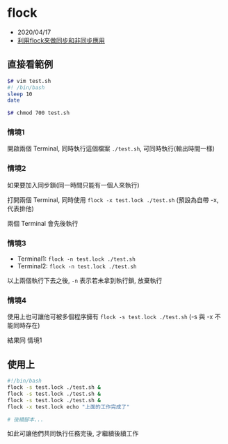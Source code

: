 # flock

- 2020/04/17
- [利用flock來做同步和非同步應用](https://rpubs.com/wush978/flock)

## 直接看範例

```bash
$# vim test.sh
#! /bin/bash
sleep 10
date

$# chmod 700 test.sh
```

### 情境1

開啟兩個 Terminal, 同時執行這個檔案 `./test.sh`, 可同時執行(輸出時間一樣)

### 情境2

如果要加入同步鎖(同一時間只能有一個人來執行)

打開兩個 Terminal, 同時使用 `flock -x test.lock ./test.sh` (預設為自帶 -x, 代表排他)

兩個 Terminal 會先後執行

### 情境3

- Terminal1: `flock -n test.lock ./test.sh`
- Terminal2: `flock -n test.lock ./test.sh`

以上兩個執行下去之後, `-n` 表示若未拿到執行鎖, 放棄執行

### 情境4

使用上也可讓他可被多個程序擁有 `flock -s test.lock ./test.sh` (-s 與 -x 不能同時存在)

結果同 情境1


## 使用上

```bash
#!/bin/bash
flock -s test.lock ./test.sh &
flock -s test.lock ./test.sh &
flock -s test.lock ./test.sh &
flock -x test.lock echo "上面的工作完成了"

# 後續腳本...
```

如此可讓他們共同執行任務完後, 才繼續後續工作
